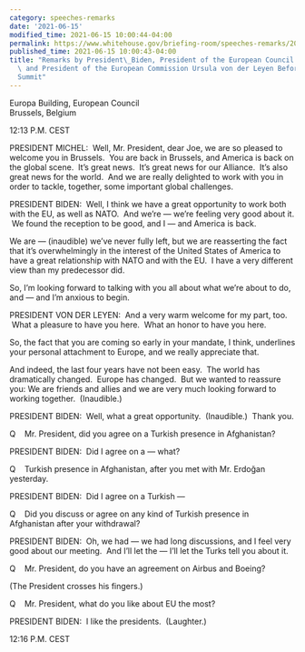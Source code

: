 ```yaml
---
category: speeches-remarks
date: '2021-06-15'
modified_time: 2021-06-15 10:00:44-04:00
permalink: https://www.whitehouse.gov/briefing-room/speeches-remarks/2021/06/15/remarks-by-president-biden-president-of-the-european-council-charles-michel-and-president-of-the-european-commission-ursula-von-der-leyen-before-the-u-s-eu-summit/
published_time: 2021-06-15 10:00:43-04:00
title: "Remarks by President\_Biden, President of the European Council Charles Michel,\
  \ and President of the European Commission Ursula von der Leyen Before the U.S.-EU\_\
  Summit"
---
```

 
Europa Building, European Council  
Brussels, Belgium

12:13 P.M. CEST

PRESIDENT MICHEL:  Well, Mr. President, dear Joe, we are so pleased to
welcome you in Brussels.  You are back in Brussels, and America is back
on the global scene.  It’s great news.  It’s great news for our
Alliance.  It’s also great news for the world.  And we are really
delighted to work with you in order to tackle, together, some important
global challenges.

PRESIDENT BIDEN:  Well, I think we have a great opportunity to work both
with the EU, as well as NATO.  And we’re — we’re feeling very good about
it.  We found the reception to be good, and I — and America is back.  

We are — (inaudible) we’ve never fully left, but we are reasserting the
fact that it’s overwhelmingly in the interest of the United States of
America to have a great relationship with NATO and with the EU.  I have
a very different view than my predecessor did.  

So, I’m looking forward to talking with you all about what we’re about
to do, and — and I’m anxious to begin.

PRESIDENT VON DER LEYEN:  And a very warm welcome for my part, too.
 What a pleasure to have you here.  What an honor to have you here.  

So, the fact that you are coming so early in your mandate, I think,
underlines your personal attachment to Europe, and we really appreciate
that.

And indeed, the last four years have not been easy.  The world has
dramatically changed.  Europe has changed.  But we wanted to reassure
you: We are friends and allies and we are very much looking forward to
working together.  (Inaudible.) 

PRESIDENT BIDEN:  Well, what a great opportunity.  (Inaudible.)  Thank
you.

Q    Mr. President, did you agree on a Turkish presence in Afghanistan?

PRESIDENT BIDEN:  Did I agree on a — what?

Q    Turkish presence in Afghanistan, after you met with Mr. Erdoğan
yesterday. 

PRESIDENT BIDEN:  Did I agree on a Turkish —

Q    Did you discuss or agree on any kind of Turkish presence in
Afghanistan after your withdrawal?

PRESIDENT BIDEN:  Oh, we had — we had long discussions, and I feel very
good about our meeting.  And I’ll let the — I’ll let the Turks tell you
about it.

Q    Mr. President, do you have an agreement on Airbus and Boeing?

(The President crosses his fingers.)

Q    Mr. President, what do you like about EU the most?

PRESIDENT BIDEN:  I like the presidents.  (Laughter.) 

12:16 P.M. CEST

